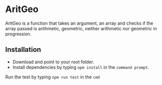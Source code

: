 # AritGeo
AritGeo is a function that takes an argument, an array and checks if the array passed is arithmetic, geometric, neither arithmetic nor geometric in progression.

## Installation
* Download and point to your root folder.
* Install dependencies by typing `npm install` in the `command prompt`.

Run the test by typing `npm run test` in the `cmd`